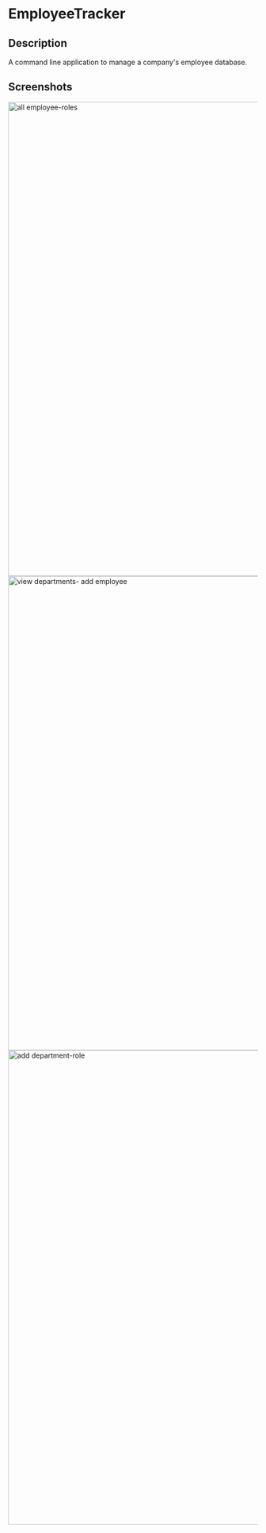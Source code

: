 # EmployeeTracker

## Description

A command line application to manage a company's employee database.

## Screenshots
<img width="956" alt="all employee-roles" src="https://user-images.githubusercontent.com/77454834/146116072-63ee9330-426f-4b90-b663-af6b4c0fcbd9.png">
<img width="956" alt="view departments- add employee" src="https://user-images.githubusercontent.com/77454834/146116077-ab21e4c9-9342-48e8-8c15-d1a75675046c.png">
<img width="957" alt="add department-role" src="https://user-images.githubusercontent.com/77454834/146116082-6d3247c4-a169-4269-814f-461e68f24f39.png">
